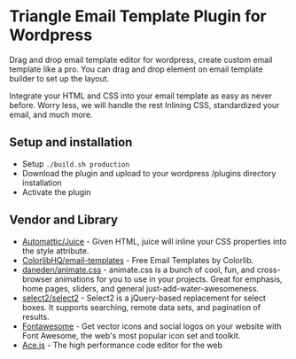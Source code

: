 # Triangle Email Template Plugin for Wordpress

Drag and drop email template editor for wordpress, create custom email template like a pro.
You can drag and drop element on email template builder to set up the layout.

Integrate your HTML and CSS into your email template as easy as never before.
Worry less, we will handle the rest Inlining CSS, standardized your email, and much more.

## Setup and installation 
* Setup `./build.sh production`
* Download the plugin and upload to your wordpress /plugins directory installation
* Activate the plugin

## Vendor and Library
* [Automattic/Juice](https://github.com/Automattic/juice) - Given HTML, juice will inline your CSS properties into the style attribute.
* [ColorlibHQ/email-templates](https://github.com/ColorlibHQ/email-templates) - Free Email Templates by Colorlib.
* [daneden/animate.css](https://github.com/daneden/animate.css) - animate.css is a bunch of cool, fun, and cross-browser animations for you to use in your projects. Great for emphasis, home pages, sliders, and general just-add-water-awesomeness.
* [select2/select2](https://github.com/select2/select2) - Select2 is a jQuery-based replacement for select boxes. It supports searching, remote data sets, and pagination of results.
* [Fontawesome](https://fontawesome.com/) - Get vector icons and social logos on your website with Font Awesome, the web's most popular icon set and toolkit.
* [Ace.js](https://ace.c9.io/) - The high performance code editor for the web